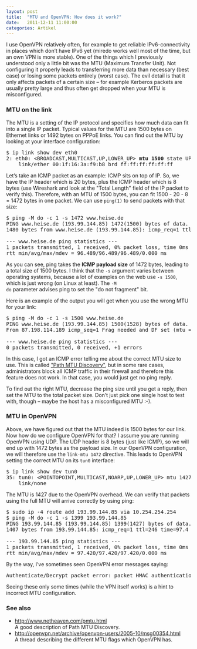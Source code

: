 ```yaml
---
layout: post
title:  "MTU and OpenVPN: How does it work?"
date:   2011-12-11 11:00:00
categories: Artikel
---
```



<p>
I use OpenVPN relatively often, for example to get reliable IPv6-connectivity
in places which don’t have IPv6 yet (miredo works well most of the time, but an
own VPN is more stable). One of the things which I previously understood only a
little bit was the MTU (Maximum Transfer Unit). Not configuring it properly
leads to transferring more data than necessary (best case) or losing some
packets entirely (worst case). The evil detail is that it only affects packets
of a certain size – for example Kerberos packets are usually pretty large and
thus often get dropped when your MTU is misconfigured.
</p>

<h3>MTU on the link</h3>

<p>
The MTU is a setting of the IP protocol and specifies how much data can fit
into a single IP packet. Typical values for the MTU are 1500 bytes on
Ethernet links or 1492 bytes on PPPoE links. You can find out the MTU by
looking at your interface configuration:
</p>

<pre>
$ ip link show dev eth0
2: eth0: &lt;BROADCAST,MULTICAST,UP,LOWER_UP&gt; <strong>mtu 1500</strong> state UP qlen 1000
    link/ether 00:1f:16:3a:f9:b8 brd ff:ff:ff:ff:ff:ff
</pre>

<p>
Let’s take an ICMP packet as an example: ICMP sits on top of IP. So, we have
the IP header which is 20 bytes, plus the ICMP header which is 8 bytes (use
Wireshark and look at the "Total Length" field of the IP packet to verify
this). Therefore, with an MTU of 1500 bytes, you can fit 1500 - 20 - 8 = 1472
bytes in one packet. We can use <code>ping(1)</code> to send packets with that
size:
</p>

<pre>
$ ping -M do -c 1 -s 1472 www.heise.de
PING www.heise.de (193.99.144.85) 1472(1500) bytes of data.
1480 bytes from www.heise.de (193.99.144.85): icmp_req=1 ttl=243 time=96.4 ms

--- www.heise.de ping statistics ---
1 packets transmitted, 1 received, 0% packet loss, time 0ms
rtt min/avg/max/mdev = 96.489/96.489/96.489/0.000 ms
</pre>

<p>
As you can see, ping takes the <strong>ICMP payload size</strong> of 1472
bytes, leading to a total size of 1500 bytes. I think that the <code>-s</code>
argument varies between operating systems, because a lot of examples on the web
use <code>-s 1500</code>, which is just wrong (on Linux at least). The <code>-M
do</code> parameter advises ping to set the "do not fragment" bit.
</p>

<p>
Here is an example of the output you will get when you use the wrong MTU for
your link:
</p>

<pre>
$ ping -M do -c 1 -s 1500 www.heise.de
PING www.heise.de (193.99.144.85) 1500(1528) bytes of data.
From 87.198.114.189 icmp_seq=1 Frag needed and DF set (mtu = 1500)

--- www.heise.de ping statistics ---
0 packets transmitted, 0 received, +1 errors
</pre>

<p>
In this case, I got an ICMP error telling me about the correct MTU size to use.
This is called <a href="http://en.wikipedia.org/wiki/Path_MTU_Discovery">"Path
MTU Discovery"</a>, but in some rare cases, administrators block all ICMP
traffic in their firewall and therefore this feature does not work. In that
case, you would just get no ping reply.
</p>

<p>
To find out the right MTU, decrease the ping size until you get a reply, then
set the MTU to the total packet size. Don’t just pick one single host to test
with, though – maybe the host has a misconfigured MTU :-).
</p>

<h3>MTU in OpenVPN</h3>

<p>
Above, we have figured out that the MTU indeed is 1500 bytes for our link. Now
how do we configure OpenVPN for that? I assume you are running OpenVPN using
UDP. The UDP header is 8 bytes (just like ICMP), so we will end up with 1472
bytes as the payload size. In our OpenVPN configuration, we will therefore use
the <code>link-mtu 1472</code> directive. This leads to OpenVPN setting the
correct MTU on its <code>tun0</code> interface:
</p>

<pre>
$ ip link show dev tun0              
35: tun0: &lt;POINTOPOINT,MULTICAST,NOARP,UP,LOWER_UP&gt; mtu 1427 state UNKNOWN
    link/none 
</pre>

<p>
The MTU is 1427 due to the OpenVPN overhead. We can verify that packets using
the full MTU will arrive correctly by using ping:
</p>

<pre>
$ sudo ip -4 route add 193.99.144.85 via 10.254.254.254
$ ping -M do -c 1 -s 1399 193.99.144.85
PING 193.99.144.85 (193.99.144.85) 1399(1427) bytes of data.
1407 bytes from 193.99.144.85: icmp_req=1 ttl=246 time=97.4 ms

--- 193.99.144.85 ping statistics ---
1 packets transmitted, 1 received, 0% packet loss, time 0ms
rtt min/avg/max/mdev = 97.420/97.420/97.420/0.000 ms
</pre>

<p>
By the way, I’ve sometimes seen OpenVPN error messages saying:
</p>

<pre>
Authenticate/Decrypt packet error: packet HMAC authentication failed
</pre>

<p>
Seeing these only some times (while the VPN itself works) is a hint to
incorrect MTU configuration.
</p>

<h3>See also</h3>

<ul>
<li>
<a href="http://www.netheaven.com/pmtu.html">
http://www.netheaven.com/pmtu.html</a><br>
A good description of Path MTU Discovery.
</li>

<li>
<a href="http://openvpn.net/archive/openvpn-users/2005-10/msg00354.html">
http://openvpn.net/archive/openvpn-users/2005-10/msg00354.html</a><br>
A thread describing the different MTU flags which OpenVPN has.
</li>

</ul>
